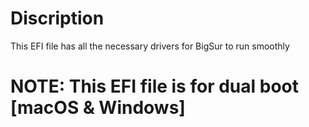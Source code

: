 # Discription
This EFI file has all the necessary drivers for BigSur to run smoothly
# NOTE: This EFI file is for dual boot [macOS & Windows]
